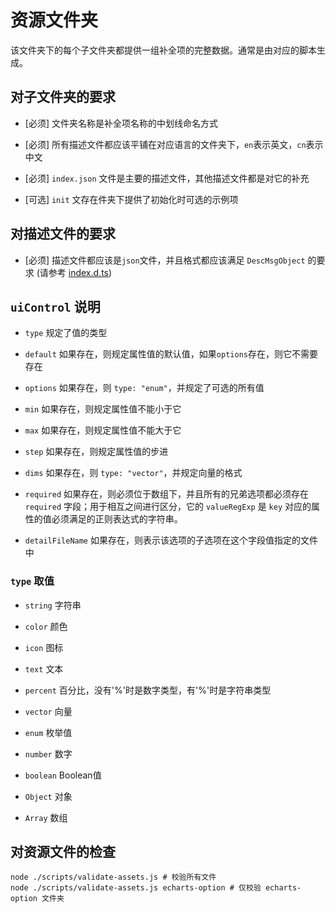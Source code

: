 # 资源文件夹

该文件夹下的每个子文件夹都提供一组补全项的完整数据。通常是由对应的脚本生成。

## 对子文件夹的要求

* [必须] 文件夹名称是补全项名称的中划线命名方式

* [必须] 所有描述文件都应该平铺在对应语言的文件夹下，`en`表示英文，`cn`表示中文

* [必须] `index.json` 文件是主要的描述文件，其他描述文件都是对它的补充

* [可选] `init` 文存在件夹下提供了初始化时可选的示例项

## 对描述文件的要求

* [必须] 描述文件都应该是`json`文件，并且格式都应该满足 `DescMsgObject` 的要求 (请参考 [index.d.ts](../index.d.ts))

## `uiControl` 说明

* `type` 规定了值的类型

* `default` 如果存在，则规定属性值的默认值，如果`options`存在，则它不需要存在

* `options` 如果存在，则 `type: "enum"`，并规定了可选的所有值

* `min` 如果存在，则规定属性值不能小于它

* `max` 如果存在，则规定属性值不能大于它

* `step` 如果存在，则规定属性值的步进

* `dims` 如果存在，则 `type: "vector"`，并规定向量的格式

* `required` 如果存在，则必须位于数组下，并且所有的兄弟选项都必须存在 `required` 字段；用于相互之间进行区分，它的 `valueRegExp` 是 `key` 对应的属性的值必须满足的正则表达式的字符串。

* `detailFileName` 如果存在，则表示该选项的子选项在这个字段值指定的文件中

### `type` 取值

* `string` 字符串

* `color` 颜色

* `icon` 图标

* `text` 文本

* `percent` 百分比，没有'%'时是数字类型，有'%'时是字符串类型

* `vector` 向量

* `enum` 枚举值

* `number` 数字

* `boolean` Boolean值

* `Object` 对象

* `Array` 数组

## 对资源文件的检查

```shell
node ./scripts/validate-assets.js # 校验所有文件
node ./scripts/validate-assets.js echarts-option # 仅校验 echarts-option 文件夹
```
